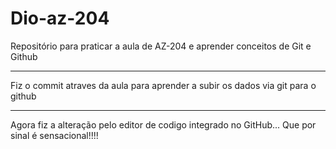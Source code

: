 # Dio-az-204
Repositório para praticar a aula de AZ-204 e aprender conceitos de Git e Github
_________________________________________________________________________

Fiz o commit atraves da aula para aprender a subir os dados via git para o github
_________________________________________________________________________

Agora fiz a alteração pelo editor de codigo integrado no GitHub... Que por sinal é sensacional!!!!
